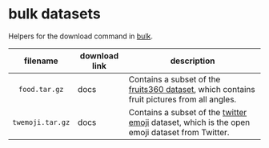 # bulk datasets

Helpers for the download command in [bulk](https://github.com/koaning/bulk).

|     filename     | download link | description                                                                                                                                                      |
|:----------------:|---------------|------------------------------------------------------------------------------------------------------------------------------------------------------------------|
| `food.tar.gz`    | docs          | Contains a subset of the [fruits360 dataset](https://www.kaggle.com/datasets/moltean/fruits), which contains fruit pictures from all angles. |
| `twemoji.tar.gz` | docs          | Contains a subset of the [twitter emoji](https://twemoji.twitter.com/) dataset, which is the open emoji dataset from Twitter.     

